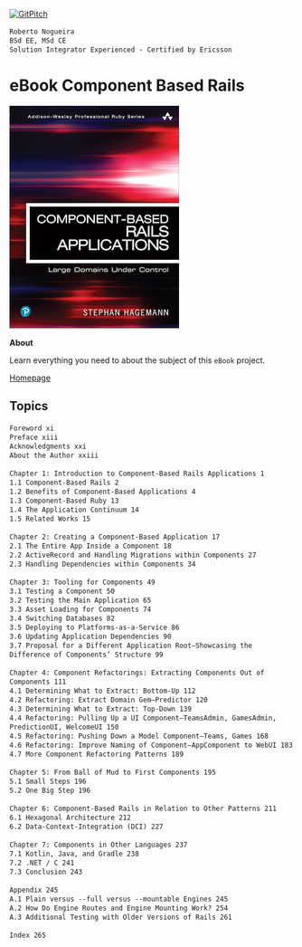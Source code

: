 [![GitPitch](https://gitpitch.com/assets/badge.svg)](https://gitpitch.com/enogrob/ebook-project/master)
```
Roberto Nogueira  
BSd EE, MSd CE
Solution Integrator Experienced - Certified by Ericsson
```
# eBook Component Based Rails

![ebook image](assets/ebook.png)

**About**

Learn everything you need to about the subject of this `eBook` project.

[Homepage](http://www.informit.com/store/component-based-rails-applications-large-domains-under-9780134775241)

## Topics
```
Foreword xi
Preface xiii
Acknowledgments xxi
About the Author xxiii

Chapter 1: Introduction to Component-Based Rails Applications 1
1.1 Component-Based Rails 2
1.2 Benefits of Component-Based Applications 4
1.3 Component-Based Ruby 13
1.4 The Application Continuum 14
1.5 Related Works 15

Chapter 2: Creating a Component-Based Application 17
2.1 The Entire App Inside a Component 18
2.2 ActiveRecord and Handling Migrations within Components 27
2.3 Handling Dependencies within Components 34

Chapter 3: Tooling for Components 49
3.1 Testing a Component 50
3.2 Testing the Main Application 65
3.3 Asset Loading for Components 74
3.4 Switching Databases 82
3.5 Deploying to Platforms-as-a-Service 86
3.6 Updating Application Dependencies 90
3.7 Proposal for a Different Application Root—Showcasing the Difference of Components’ Structure 99

Chapter 4: Component Refactorings: Extracting Components Out of Components 111
4.1 Determining What to Extract: Bottom-Up 112
4.2 Refactoring: Extract Domain Gem—Predictor 120
4.3 Determining What to Extract: Top-Down 139
4.4 Refactoring: Pulling Up a UI Component—TeamsAdmin, GamesAdmin, PredictionUI, WelcomeUI 150
4.5 Refactoring: Pushing Down a Model Component—Teams, Games 168
4.6 Refactoring: Improve Naming of Component—AppComponent to WebUI 183
4.7 More Component Refactoring Patterns 189

Chapter 5: From Ball of Mud to First Components 195
5.1 Small Steps 196
5.2 One Big Step 196

Chapter 6: Component-Based Rails in Relation to Other Patterns 211
6.1 Hexagonal Architecture 212
6.2 Data-Context-Integration (DCI) 227

Chapter 7: Components in Other Languages 237
7.1 Kotlin, Java, and Gradle 238
7.2 .NET / C 241
7.3 Conclusion 243

Appendix 245
A.1 Plain versus --full versus --mountable Engines 245
A.2 How Do Engine Routes and Engine Mounting Work? 254
A.3 Additional Testing with Older Versions of Rails 261

Index 265
```
